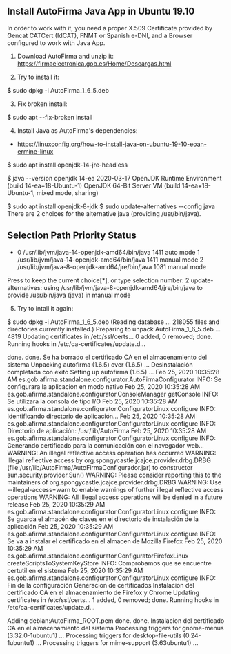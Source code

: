 ## Install AutoFirma Java App in Ubuntu 19.10

In order to work with it, you need a proper X.509 Certificate provided by Gencat CATCert (IdCAT), FNMT or Spanish e-DNI, and a Browser configured to work with Java App.

1. Download AutoFirma and unzip it:
https://firmaelectronica.gob.es/Home/Descargas.html

2. Try to install it:

$ sudo dpkg -i AutoFirma_1_6_5.deb

3. Fix broken install:

$ sudo apt --fix-broken install

4. Install Java as AutoFirma's dependencies:

- https://linuxconfig.org/how-to-install-java-on-ubuntu-19-10-eoan-ermine-linux

$ sudo apt install openjdk-14-jre-headless

$ java --version
openjdk 14-ea 2020-03-17
OpenJDK Runtime Environment (build 14-ea+18-Ubuntu-1)
OpenJDK 64-Bit Server VM (build 14-ea+18-Ubuntu-1, mixed mode, sharing)

$ sudo apt install openjdk-8-jdk
$ sudo update-alternatives --config java
There are 2 choices for the alternative java (providing /usr/bin/java).

  Selection    Path                                            Priority   Status
------------------------------------------------------------
* 0            /usr/lib/jvm/java-14-openjdk-amd64/bin/java      1411      auto mode
  1            /usr/lib/jvm/java-14-openjdk-amd64/bin/java      1411      manual mode
  2            /usr/lib/jvm/java-8-openjdk-amd64/jre/bin/java   1081      manual mode

Press <enter> to keep the current choice[*], or type selection number: 2
update-alternatives: using /usr/lib/jvm/java-8-openjdk-amd64/jre/bin/java to provide /usr/bin/java (java) in manual mode


5. Try to intall it again:

$ sudo dpkg -i AutoFirma_1_6_5.deb 
(Reading database ... 218055 files and directories currently installed.)
Preparing to unpack AutoFirma_1_6_5.deb ...
4819
Updating certificates in /etc/ssl/certs...
0 added, 0 removed; done.
Running hooks in /etc/ca-certificates/update.d...

done.
done.
Se ha borrado el certificado CA en el almacenamiento del sistema
Unpacking autofirma (1.6.5) over (1.6.5) ...
Desinstalación completada con exito
Setting up autofirma (1.6.5) ...
Feb 25, 2020 10:35:28 AM es.gob.afirma.standalone.configurator.AutoFirmaConfigurator <init>
INFO: Se configurara la aplicacion en modo nativo
Feb 25, 2020 10:35:28 AM es.gob.afirma.standalone.configurator.ConsoleManager getConsole
INFO: Se utilizara la consola de tipo I/O
Feb 25, 2020 10:35:28 AM es.gob.afirma.standalone.configurator.ConfiguratorLinux configure
INFO: Identificando directorio de aplicación...
Feb 25, 2020 10:35:28 AM es.gob.afirma.standalone.configurator.ConfiguratorLinux configure
INFO: Directorio de aplicación: /usr/lib/AutoFirma
Feb 25, 2020 10:35:28 AM es.gob.afirma.standalone.configurator.ConfiguratorLinux configure
INFO: Generando certificado para la comunicación con el navegador web...
WARNING: An illegal reflective access operation has occurred
WARNING: Illegal reflective access by org.spongycastle.jcajce.provider.drbg.DRBG (file:/usr/lib/AutoFirma/AutoFirmaConfigurador.jar) to constructor sun.security.provider.Sun()
WARNING: Please consider reporting this to the maintainers of org.spongycastle.jcajce.provider.drbg.DRBG
WARNING: Use --illegal-access=warn to enable warnings of further illegal reflective access operations
WARNING: All illegal access operations will be denied in a future release
Feb 25, 2020 10:35:29 AM es.gob.afirma.standalone.configurator.ConfiguratorLinux configure
INFO: Se guarda el almacén de claves en el directorio de instalación de la aplicación
Feb 25, 2020 10:35:29 AM es.gob.afirma.standalone.configurator.ConfiguratorLinux configure
INFO: Se va a instalar el certificado en el almacen de Mozilla Firefox
Feb 25, 2020 10:35:29 AM es.gob.afirma.standalone.configurator.ConfiguratorFirefoxLinux createScriptsToSystemKeyStore
INFO: Comprobamos que se encuentre certutil en el sistema
Feb 25, 2020 10:35:29 AM es.gob.afirma.standalone.configurator.ConfiguratorLinux configure
INFO: Fin de la configuración
Generacion de certificados
Instalacion del certificado CA en el almacenamiento de Firefox y Chrome
Updating certificates in /etc/ssl/certs...
1 added, 0 removed; done.
Running hooks in /etc/ca-certificates/update.d...

Adding debian:AutoFirma_ROOT.pem
done.
done.
Instalacion del certificado CA en el almacenamiento del sistema
Processing triggers for gnome-menus (3.32.0-1ubuntu1) ...
Processing triggers for desktop-file-utils (0.24-1ubuntu1) ...
Processing triggers for mime-support (3.63ubuntu1) ...





